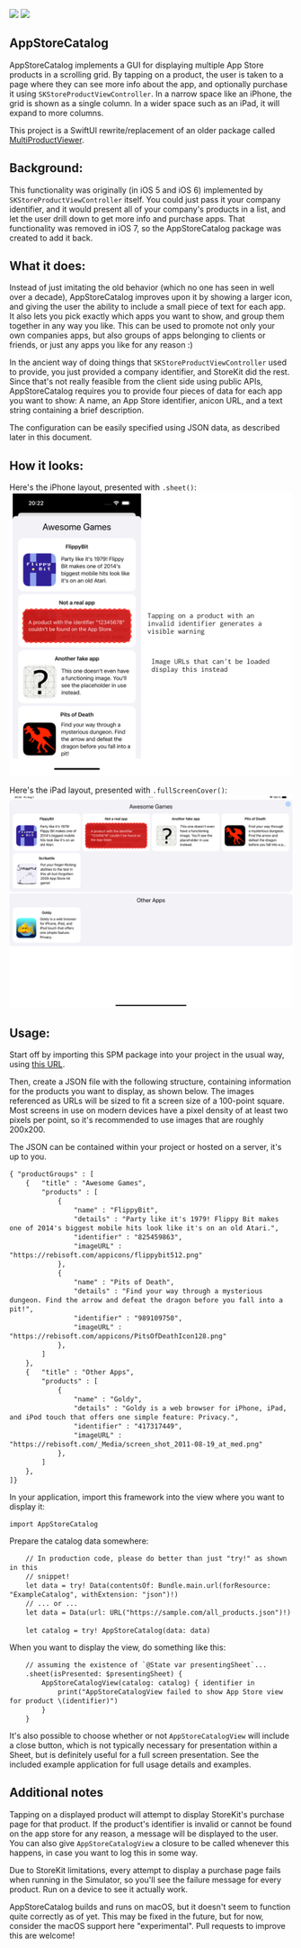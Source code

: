 [![](https://img.shields.io/endpoint?url=https%3A%2F%2Fswiftpackageindex.com%2Fapi%2Fpackages%2Fjnutting%2FAppStoreCatalog%2Fbadge%3Ftype%3Dswift-versions)](https://swiftpackageindex.com/jnutting/AppStoreCatalog)
[![](https://img.shields.io/endpoint?url=https%3A%2F%2Fswiftpackageindex.com%2Fapi%2Fpackages%2Fjnutting%2FAppStoreCatalog%2Fbadge%3Ftype%3Dplatforms)](https://swiftpackageindex.com/jnutting/AppStoreCatalog)

AppStoreCatalog
----

AppStoreCatalog implements a GUI for displaying multiple App Store products in
a scrolling grid. By tapping on a product, the user is taken to a page where
they can see more info about the app, and optionally purchase it using
`SKStoreProductViewController`. In a narrow space like an iPhone, the grid is
shown as a single column. In a wider space such as an iPad, it will expand to
more columns.

This project is a SwiftUI rewrite/replacement of an older package called 
[MultiProductViewer](https://github.com/jnutting/MultiProductViewer).

Background:
-----

This functionality was originally (in iOS 5 and iOS 6) implemented by
`SKStoreProductViewController` itself. You could just pass it your company
identifier, and it would present all of your company's products in a list, and
let the user drill down to get more info and purchase apps. That functionality
was removed in iOS 7, so the AppStoreCatalog package was created to add it back.

What it does:
-----

Instead of just imitating the old behavior (which no one has seen in well over
a decade), AppStoreCatalog improves upon it by showing a larger icon, and giving
the user the ability to include a small piece of text for each app. It also lets
you pick exactly which apps you want to show, and group them together in any way
you like. This can be used to promote not only your own companies apps, but also
groups of apps belonging to clients or friends, or just any apps you like for
any reason :)

In the ancient way of doing things that `SKStoreProductViewController` used to
provide, you just provided a company identifier, and StoreKit did the rest.
Since that's not really feasible from the client side using public APIs,
AppStoreCatalog requires you to provide four pieces of data for each app you
want to show: A name, an App Store identifier, anicon URL, and a text string
containing a brief description.

The configuration can be easily specified using JSON data, as described later
in this document.

How it looks:
-----

Here's the iPhone layout, presented with `.sheet()`:
![screenshot](https://raw.githubusercontent.com/jnutting/AppStoreCatalog/refs/heads/main/Screens/iPhone-screenshot.png)

Here's the iPad layout, presented with `.fullScreenCover()`:
![screenshot](https://raw.githubusercontent.com/jnutting/AppStoreCatalog/refs/heads/main/Screens/iPad-screenshot.png)

Usage:
-----

Start off by importing this SPM package into your project in the usual way,
using [this URL](https://github.com/jnutting/AppStoreCatalog).

Then, create a JSON file with the following structure, containing information
for the products you want to display, as shown below. The images referenced
as URLs will be sized to fit a screen size of a 100-point square. Most screens
in use on modern devices have a pixel density of at least two pixels per point,
so it's recommended to use images that are roughly 200x200.

The JSON can be contained within your project or hosted on a server, it's up
to you.

```
{ "productGroups" : [
    {   "title" : "Awesome Games",
        "products" : [
            {
                "name" : "FlippyBit",
                "details" : "Party like it's 1979! Flippy Bit makes one of 2014's biggest mobile hits look like it's on an old Atari.",
                "identifier" : "825459863",
                "imageURL" : "https://rebisoft.com/appicons/flippybit512.png"
            },
            {
                "name" : "Pits of Death",
                "details" : "Find your way through a mysterious dungeon. Find the arrow and defeat the dragon before you fall into a pit!",
                "identifier" : "989109750",
                "imageURL" : "https://rebisoft.com/appicons/PitsOfDeathIcon128.png"
            },
        ]
    },
    {   "title" : "Other Apps",
        "products" : [
            {
                "name" : "Goldy",
                "details" : "Goldy is a web browser for iPhone, iPad, and iPod touch that offers one simple feature: Privacy.",
                "identifier" : "417317449",
                "imageURL" : "https://rebisoft.com/_Media/screen_shot_2011-08-19_at_med.png"
            },
        ]
    },
]}
```

In your application, import this framework into the view where you want to
display it:

```
import AppStoreCatalog
```

Prepare the catalog data somewhere:
```
    // In production code, please do better than just "try!" as shown in this
    // snippet! 
    let data = try! Data(contentsOf: Bundle.main.url(forResource: "ExampleCatalog", withExtension: "json")!)
    // ... or ...
    let data = Data(url: URL("https://sample.com/all_products.json")!)
    
    let catalog = try! AppStoreCatalog(data: data) 
```

When you want to display the view, do something like this:
```
    // assuming the existence of `@State var presentingSheet`...
    .sheet(isPresented: $presentingSheet) {
        AppStoreCatalogView(catalog: catalog) { identifier in
            print("AppStoreCatalogView failed to show App Store view for product \(identifier)")
        }
    }

```

It's also possible to choose whether or not `AppStoreCatalogView` will include a
close button, which is not typically necessary for presentation within a Sheet,
but is definitely useful for a full screen presentation. See the included
example application for full usage details and examples.

Additional notes
-----

Tapping on a displayed product will attempt to display StoreKit's purchase page
for that product. If the product's identifier is invalid or cannot be found on
the app store for any reason, a message will be displayed to the user. You can
also give `AppStoreCatalogView` a closure to be called whenever this happens, in
case you want to log this in some way.

Due to StoreKit limitations, every attempt to display a purchase page fails when
running in the Simulator, so you'll see the failure message for every product.
Run on a device to see it actually work.

AppStoreCatalog builds and runs on macOS, but it doesn't seem to function quite
correctly as of yet. This may be fixed in the future, but for now, consider the
macOS support here "experimental". Pull requests to improve this are welcome!
